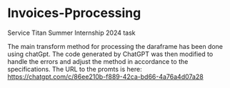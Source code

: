 # Invoices-Pprocessing
Service Titan Summer Internship 2024 task

The main transform method for processing the daraframe has been done using chatGpt. The code generated by ChatGPT was then modified to handle the errors and adjust the method in accordance to the specifications. 
The URL to the promts is here: https://chatgpt.com/c/86ee210b-f889-42ca-bd66-4a76a4d07a28
